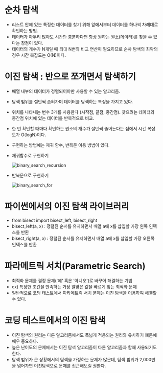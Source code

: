 # 순차 탐색
  - 리스트 안에 있는 특정한 데이터를 찾기 위해 앞에서부터 데이터를 하나씩 차례대로 확인하는 방법.
  - 데이터가 아무리 많아도 시간만 충분하다면 항상 원하는 원소(데이터)를 찾을 수 있다는 장점이 있다.
  - 데이터의 개수가 N개일 때 최대 N번의 비교 연산이 필요하므로 순차 탐색의 최악의 경우 시간 복잡도는 O(N)이다.

# 이진 탐색 : 반으로 쪼개면서 탐색하기
  - 배열 내부의 데이터가 정렬되어야만 사용할 수 있는 알고리즘.
  - 탐색 범위를 절반씩 좁혀가며 데이터를 탐색하는 특징을 가지고 있다.
  - 위치를 나타내는 변수 3개를 사용한다 (시작점, 끝점, 중간점). 찾으려는 데이터와 중간점 위치에 있는 데이터를 반복적으로 비교.
  - 한 번 확인할 때마다 확인하는 원소의 개수가 절반씩 줄어든다는 점에서 시간 복잡도가 O(logN)이다.
  - 구현하는 방법에는 재귀 함수, 반복문 이용 방법이 있다.

  - 재귀함수로 구현하기

    ![binary_search_recursion](https://user-images.githubusercontent.com/80745897/152746424-6d8a4e67-f0f2-43c1-bcb0-f73bc6f7820e.png)
  - 반복문으로 구현하기

    ![binary_search_for](https://user-images.githubusercontent.com/80745897/152746430-ecaf8452-27d0-43c1-963d-d00f0ba81a7f.png)


# 파이썬에서의 이진 탐색 라이브러리
  - from bisect import bisect_left, bisect_right
  - bisect_left(a, x) : 정렬된 순서를 유지하면서 배열 a에 x를 삽입할 가장 왼쪽 인덱스를 반환
  - bisect_right(a, x) : 정렬된 순서를 유지하면서 배열 a에 x를 삽입할 가장 오른쪽 인덱스를 반환

# 파라메트릭 서치(Parametric Search)
  - 최적화 문제를 결정 문제('예' 혹은 '아니오')로 바꾸어 해결하는 기법
  - ex) 특정한 조건을 만족하는 가장 알맞은 값을 빠르게 찾는 최적화 문제
  - 일반적으로 코딩 테스트에서 파라메트릭 서치 문제는 이진 탐색을 이용하여 해결할 수 있다.

# 코딩 테스트에서의 이진 탐색
  - 이진 탐색의 원리는 다른 알고리즘에서도 폭넓게 적용되는 원리와 유사하기 떄문에 매우 중요하다.
  - 높은 난이도의 문제에서는 이진 탐색 알고리즘이 다른 알고리즘과 함께 사용되기도 한다.
  - 탐색 범위가 큰 상황에서의 탐색을 가정하는 문제가 많은데, 탐색 범위가 2,000만을 넘어가면 이진탐색으로 문제를 접근해보길 권한다.
